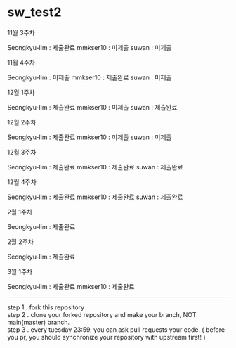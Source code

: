 # sw_test2

11월 3주차

Seongkyu-lim : 제출완료 mmkser10 : 미제출 suwan : 미제출

11월 4주차

Seongkyu-lim : 미제출 mmkser10 : 제출완료 suwan : 미제출

12월 1주차

Seongkyu-lim : 제출완료 mmkser10 : 미제출 suwan : 제출완료

12월 2주차

Seongkyu-lim : 제출완료 mmkser10 : 미제출 suwan : 미제출

12월 3주차

Seongkyu-lim : 제출완료 mmkser10 : 제출완료 suwan : 제출완료

12월 4주차

Seongkyu-lim : 제출완료 mmkser10 : 제출완료 suwan : 제출완료

2월 1주차

Seongkyu-lim : 제출완료

2월 2주차

Seongkyu-lim : 제출완료

3월 1주차

Seongkyu-lim : 제출완료 mmkser10 : 제출완료

---

step 1 . fork this repository <br/>
step 2 . clone your forked repository and make your branch, NOT main(master) branch. <br/>
step 3 . every tuesday 23:59, you can ask pull requests your code. ( before you pr, you should synchronize your repository with upstream first! ) <br/>
